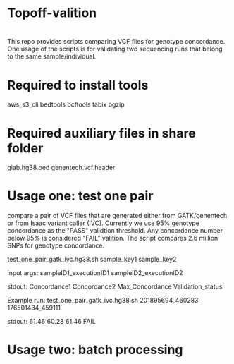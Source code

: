 # Topoff-valition
# 
This repo provides scripts comparing VCF files for genotype concordance. One usage of the scripts is for validating two sequencing runs that belong to the same sample/individual.

# Required to install tools
aws_s3_cli
bedtools
bcftools 
tabix 
bgzip

# Required auxiliary files in share folder
giab.hg38.bed 
genentech.vcf.header

# Usage one: test one pair
compare a pair of VCF files that are generated either from GATK/genentech or from Isaac variant caller (IVC). Currently we use 95% genotype concordance as the "PASS" validtion threshold. Any concordance number below 95% is considered "FAIL" valition. The script compares 2.6 million SNPs for genotype concordance.

test_one_pair_gatk_ivc.hg38.sh  sample_key1 sample_key2

input args: sampleID1_executionID1 sampleID2_executionID2

stdout: Concordance1 Concordance2 Max_Concordance Validation_status

Example run:
test_one_pair_gatk_ivc.hg38.sh 201895694_460283 176501434_459111

stdout: 61.46 60.28 61.46 FAIL

# Usage two: batch processing
